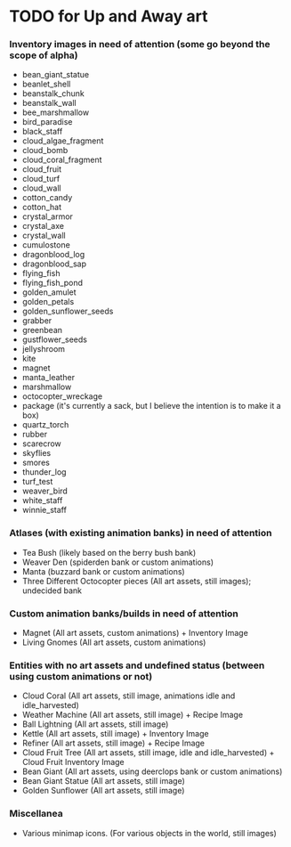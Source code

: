 # TODO for Up and Away art


### Inventory images in need of attention (some go beyond the scope of alpha)
+ bean_giant_statue
+ beanlet_shell
+ beanstalk_chunk
+ beanstalk_wall
+ bee_marshmallow
+ bird_paradise
+ black_staff
+ cloud_algae_fragment
+ cloud_bomb
+ cloud_coral_fragment
+ cloud_fruit
+ cloud_turf
+ cloud_wall
+ cotton_candy
+ cotton_hat
+ crystal_armor
+ crystal_axe
+ crystal_wall
+ cumulostone
+ dragonblood_log
+ dragonblood_sap
+ flying_fish
+ flying_fish_pond
+ golden_amulet
+ golden_petals
+ golden_sunflower_seeds
+ grabber
+ greenbean
+ gustflower_seeds
+ jellyshroom
+ kite
+ magnet
+ manta_leather
+ marshmallow
+ octocopter_wreckage
+ package (it's currently a sack, but I believe the intention is to make it a box)
+ quartz_torch
+ rubber
+ scarecrow
+ skyflies
+ smores
+ thunder_log
+ turf_test
+ weaver_bird
+ white_staff
+ winnie_staff


### Atlases (with existing animation banks) in need of attention
+ Tea Bush (likely based on the berry bush bank)
+ Weaver Den (spiderden bank or custom animations)
+ Manta (buzzard bank or custom animations)
+ Three Different Octocopter pieces (All art assets, still images); undecided bank


### Custom animation banks/builds in need of attention
+ Magnet (All art assets, custom animations) + Inventory Image
+ Living Gnomes (All art assets, custom animations)


### Entities with no art assets and undefined status (between using custom animations or not)
+ Cloud Coral (All art assets, still image, animations idle and idle_harvested)
+ Weather Machine (All art assets, still image) + Recipe Image
+ Ball Lightning (All art assets, still image)
+ Kettle (All art assets, still image) + Inventory Image
+ Refiner (All art assets, still image) + Recipe Image
+ Cloud Fruit Tree (All art assets, still image, idle and idle_harvested) + Cloud Fruit Inventory Image
+ Bean Giant (All art assets, using deerclops bank or custom animations)
+ Bean Giant Statue (All art assets, still image)
+ Golden Sunflower (All art assets, still image)


### Miscellanea
+ Various minimap icons. (For various objects in the world, still images)

<!--
vim: ft=markdown nofoldenable
-->
